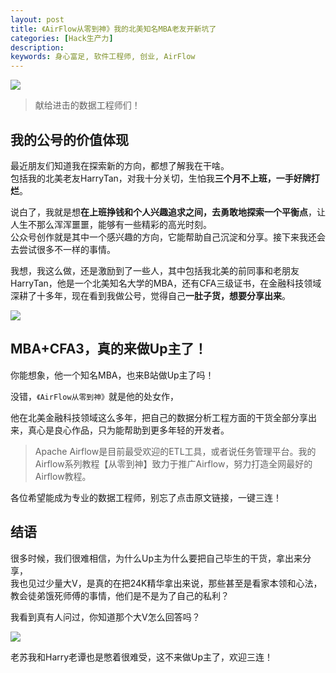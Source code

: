 ```yaml
---
layout: post
title: 《AirFlow从零到神》我的北美知名MBA老友开新坑了
categories: [Hack生产力]
description: 
keywords: 身心富足, 软件工程师, 创业, AirFlow
---
```



![](https://files.mdnice.com/user/19213/e06c2980-2cca-459a-901e-5cf0cc433e71.png)

> 献给进击的数据工程师们！


## 我的公号的价值体现
最近朋友们知道我在探索新的方向，都想了解我在干啥。  
包括我的北美老友HarryTan，对我十分关切，生怕我**三个月不上班，一手好牌打烂**。

说白了，我就是想**在上班挣钱和个人兴趣追求之间，去勇敢地探索一个平衡点**，让人生不那么浑浑噩噩，能够有一些精彩的高光时刻。  
公众号创作就是其中一个感兴趣的方向，它能帮助自己沉淀和分享。接下来我还会去尝试很多不一样的事情。

我想，我这么做，还是激励到了一些人，其中包括我北美的前同事和老朋友HarryTan，他是一个北美知名大学的MBA，还有CFA三级证书，在金融科技领域深耕了十多年，现在看到我做公号，觉得自己**一肚子货，想要分享出来**。


![](https://files.mdnice.com/user/19213/eb68cff6-d906-4b41-82ab-151e513e53a1.png)



## MBA+CFA3，真的来做Up主了！
你能想象，他一个知名MBA，也来B站做Up主了吗！

没错，`《AirFlow从零到神》`就是他的处女作，

他在北美金融科技领域这么多年，把自己的数据分析工程方面的干货全部分享出来，真心是良心作品，只为能帮助到更多年轻的开发者。

> Apache Airflow是目前最受欢迎的ETL工具，或者说任务管理平台。我的Airflow系列教程【从零到神】致力于推广Airflow，努力打造全网最好的Airflow教程。

各位希望能成为专业的数据工程师，别忘了点击原文链接，一键三连！


## 结语
很多时候，我们很难相信，为什么Up主为什么要把自己毕生的干货，拿出来分享，  
我也见过少量大V，是真的在把24K精华拿出来说，那些甚至是看家本领和心法，教会徒弟饿死师傅的事情，他们是不是为了自己的私利？  

我看到真有人问过，你知道那个大V怎么回答吗？

![](https://files.mdnice.com/user/19213/5fffd0e7-8ed6-4eea-adf9-d8cb12f0fbe4.png)

老苏我和Harry老谭也是憋着很难受，这不来做Up主了，欢迎三连！
